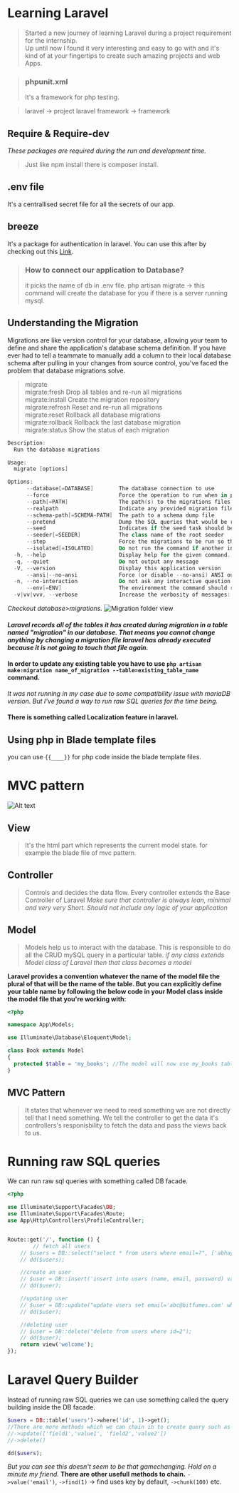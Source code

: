 # Learning Laravel

> Started a new journey of learning Laravel during a project requirement for the internship.
> <br>
> Up until now I found it very interesting and easy to go with and it's kind of at your fingertips to create such amazing projects and web Apps.

> ### phpunit.xml
>
> It's a framework for php testing.

> laravel -> project
> laravel framework -> framework

## Require & Require-dev

_These packages are required during the run and development time._

> Just like npm install there is composer install.

## .env file

It's a centrallised secret file for all the secrets of our app.

## breeze

It's a package for authentication in laravel. You can use this after by checking out this [Link](https://laravel.com/docs/10.x/starter-kits#laravel-breeze).

> ### How to connect our application to Database?
>
> it picks the name of db in .env file.
> php artisan migrate -> this command will create the database for you if there is a server running mysql.

## Understanding the Migration

Migrations are like version control for your database, allowing your team to define and share the application's database schema definition. If you have ever had to tell a teammate to manually add a column to their local database schema after pulling in your changes from source control, you've faced the problem that database migrations solve.

> migrate <br>
> migrate:fresh Drop all tables and re-run all migrations<br>
> migrate:install Create the migration repository<br>
> migrate:refresh Reset and re-run all migrations<br>
> migrate:reset Rollback all database migrations<br>
> migrate:rollback Rollback the last database migration<br>
> migrate:status Show the status of each migration

```powershell
Description:
  Run the database migrations

Usage:
  migrate [options]

Options:
      --database[=DATABASE]        The database connection to use
      --force                      Force the operation to run when in production
      --path[=PATH]                The path(s) to the migrations files to be executed (multiple values allowed)
      --realpath                   Indicate any provided migration file paths are pre-resolved absolute paths
      --schema-path[=SCHEMA-PATH]  The path to a schema dump file
      --pretend                    Dump the SQL queries that would be run
      --seed                       Indicates if the seed task should be re-run
      --seeder[=SEEDER]            The class name of the root seeder
      --step                       Force the migrations to be run so they can be rolled back individually
      --isolated[=ISOLATED]        Do not run the command if another instance of the command is already running [default: false]
  -h, --help                       Display help for the given command. When no command is given display help for the list command
  -q, --quiet                      Do not output any message
  -V, --version                    Display this application version
      --ansi|--no-ansi             Force (or disable --no-ansi) ANSI output
  -n, --no-interaction             Do not ask any interactive question
      --env[=ENV]                  The environment the command should run under
  -v|vv|vvv, --verbose             Increase the verbosity of messages: 1 for normal output, 2 for more verbose output and 3 for debug
```

_Checkout database>migrations._
![Migration folder view](image.png)

#### _Laravel records all of the tables it has created during migration in a table named "migration" in our database. That means you cannot change anything by changing a migration file laravel has already executed because it is not going to touch that file again._

#### In order to update any existing table you have to use `php artisan make:migration name_of_migration --table=existing_table_name` command.

_It was not running in my case due to some compatibility issue with mariaDB version. But I've found a way to run raw SQL queries for the time being._

#### There is something called **Localization feature in laravel**.

## Using php in Blade template files

you can use `{{____}}` for php code inside the blade template files.

# MVC pattern

![Alt text](image-1.png)

## View

> It's the html part which represents the current model state. for example the blade file of mvc pattern.

## Controller

> Controls and decides the data flow.
> Every controller extends the Base Controller of Laravel
> _Make sure that controller is always lean, minimal and very very Short. Should not include any logic of your application_

## Model

> Models help us to interact with the database.
> This is responsible to do all the CRUD mySQL query in a particular table.
> _if any class extends Model class of Laravel then that class becomes a model_

**Laravel provides a convention whatever the name of the model file the plural of that will be the name of the table. But you can explicitly define your table name by following the below code in your Model class inside the model file that you're working with:**

```php
<?php

namespace App\Models;

use Illuminate\Database\Eloquent\Model;

class Book extends Model
{
  protected $table = 'my_books'; //The model will now use my_books table instead of books by default.
}
```

## MVC Pattern

> It states that whenever we need to reed something we are not directly tell that I need something. We tell the controller to get the data it's controllers's responisbility to fetch the data and pass the views back to us.

# Running raw SQL queries

We can run raw sql queries with something called DB facade.

```php
<?php

use Illuminate\Support\Facades\DB;
use Illuminate\Support\Facades\Route;
use App\Http\Controllers\ProfileController;


Route::get('/', function () {
        // fetch all users
    // $users = DB::select("select * from users where email=?", ['abhay.tiwari.er@gmail.com']);
    // dd($users);

    //create an user
    // $user = DB::insert('insert into users (name, email, password) values (?,?,?)', ['Abhay', '20je0018@me.iitism.ac.in', 'password']);
    // dd($user);

    //updating user
    // $user = DB::update("update users set email='abc@bitfumes.com' where id=2");
    // dd($user);

    //deleting user
    // $user = DB::delete("delete from users where id=2");
    // dd($user);
    return view('welcome');
});
```

# Laravel Query Builder

Instead of running raw SQL queries we can use something called the query building inside the DB facade.

```php
$users = DB::table('users')->where('id', 1)->get();
//There are more methods which we can chain in to create query such as
//->update(['field1','value1', 'field2','value2'])
//->delete()

dd($users);
```

_But you can see this doesn't seem to be that gamechanging. Hold on a minute my friend._
**There are other usefull methods to chain.**
`->value('email')`, `->find(1)` -> find uses key by default, `->chunk(100)` etc.
